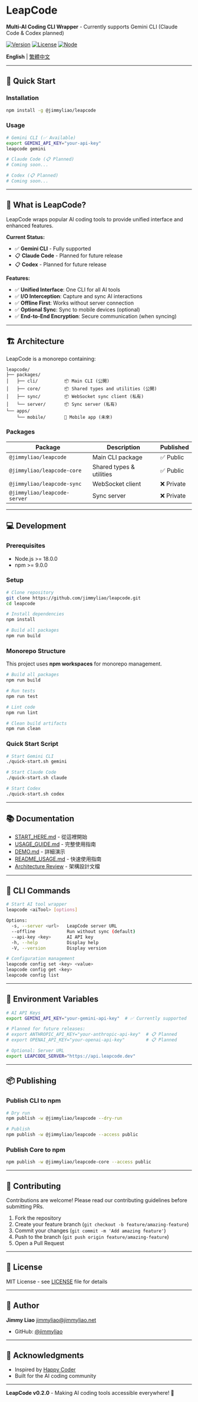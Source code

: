 # LeapCode

**Multi-AI Coding CLI Wrapper** - Currently supports Gemini CLI (Claude Code & Codex planned)

[![Version](https://img.shields.io/badge/version-0.2.0-blue.svg)](https://github.com/jimmyliao/leapcode)
[![License](https://img.shields.io/badge/license-MIT-green.svg)](LICENSE)
[![Node](https://img.shields.io/badge/node-%3E%3D18.0.0-brightgreen.svg)](https://nodejs.org)

**English** | [繁體中文](README.zh-TW.md)

---

## 🚀 Quick Start

### Installation

```bash
npm install -g @jimmyliao/leapcode
```

### Usage

```bash
# Gemini CLI (✅ Available)
export GEMINI_API_KEY="your-api-key"
leapcode gemini

# Claude Code (📋 Planned)
# Coming soon...

# Codex (📋 Planned)
# Coming soon...
```

---

## 📖 What is LeapCode?

LeapCode wraps popular AI coding tools to provide unified interface and enhanced features.

**Current Status:**
- ✅ **Gemini CLI** - Fully supported
- 📋 **Claude Code** - Planned for future release
- 📋 **Codex** - Planned for future release

**Features:**

- ✅ **Unified Interface**: One CLI for all AI tools
- ✅ **I/O Interception**: Capture and sync AI interactions
- ✅ **Offline First**: Works without server connection
- ✅ **Optional Sync**: Sync to mobile devices (optional)
- ✅ **End-to-End Encryption**: Secure communication (when syncing)

---

## 🏗️ Architecture

LeapCode is a monorepo containing:

```
leapcode/
├── packages/
│   ├── cli/          📦 Main CLI (公開)
│   ├── core/         📦 Shared types and utilities (公開)
│   ├── sync/         📦 WebSocket sync client (私有)
│   └── server/       📦 Sync server (私有)
└── apps/
    └── mobile/       📱 Mobile app (未來)
```

### Packages

| Package | Description | Published |
|---------|-------------|-----------|
| `@jimmyliao/leapcode` | Main CLI package | ✅ Public |
| `@jimmyliao/leapcode-core` | Shared types & utilities | ✅ Public |
| `@jimmyliao/leapcode-sync` | WebSocket client | ❌ Private |
| `@jimmyliao/leapcode-server` | Sync server | ❌ Private |

---

## 💻 Development

### Prerequisites

- Node.js >= 18.0.0
- npm >= 9.0.0

### Setup

```bash
# Clone repository
git clone https://github.com/jimmyliao/leapcode.git
cd leapcode

# Install dependencies
npm install

# Build all packages
npm run build
```

### Monorepo Structure

This project uses **npm workspaces** for monorepo management.

```bash
# Build all packages
npm run build

# Run tests
npm run test

# Lint code
npm run lint

# Clean build artifacts
npm run clean
```

### Quick Start Script

```bash
# Start Gemini CLI
./quick-start.sh gemini

# Start Claude Code
./quick-start.sh claude

# Start Codex
./quick-start.sh codex
```

---

## 📚 Documentation

- [START_HERE.md](START_HERE.md) - 從這裡開始
- [USAGE_GUIDE.md](USAGE_GUIDE.md) - 完整使用指南
- [DEMO.md](DEMO.md) - 詳細演示
- [README_USAGE.md](README_USAGE.md) - 快速使用指南
- [Architecture Review](.agents/collaboration/architecture-review.md) - 架構設計文檔

---

## 🔧 CLI Commands

```bash
# Start AI tool wrapper
leapcode <aiTool> [options]

Options:
  -s, --server <url>   LeapCode server URL
  --offline            Run without sync (default)
  --api-key <key>      AI API key
  -h, --help           Display help
  -V, --version        Display version

# Configuration management
leapcode config set <key> <value>
leapcode config get <key>
leapcode config list
```

---

## 🔐 Environment Variables

```bash
# AI API Keys
export GEMINI_API_KEY="your-gemini-api-key"  # ✅ Currently supported

# Planned for future releases:
# export ANTHROPIC_API_KEY="your-anthropic-api-key"  # 📋 Planned
# export OPENAI_API_KEY="your-openai-api-key"        # 📋 Planned

# Optional: Server URL
export LEAPCODE_SERVER="https://api.leapcode.dev"
```

---

## 📦 Publishing

### Publish CLI to npm

```bash
# Dry run
npm publish -w @jimmyliao/leapcode --dry-run

# Publish
npm publish -w @jimmyliao/leapcode --access public
```

### Publish Core to npm

```bash
npm publish -w @jimmyliao/leapcode-core --access public
```

---

## 🤝 Contributing

Contributions are welcome! Please read our contributing guidelines before submitting PRs.

1. Fork the repository
2. Create your feature branch (`git checkout -b feature/amazing-feature`)
3. Commit your changes (`git commit -m 'Add amazing feature'`)
4. Push to the branch (`git push origin feature/amazing-feature`)
5. Open a Pull Request

---

## 📄 License

MIT License - see [LICENSE](LICENSE) file for details

---

## 👤 Author

**Jimmy Liao** <jimmyliao@jimmyliao.net>

- GitHub: [@jimmyliao](https://github.com/jimmyliao)

---

## 🙏 Acknowledgments

- Inspired by [Happy Coder](https://github.com/slopus/happy)
- Built for the AI coding community

---

**LeapCode v0.2.0** - Making AI coding tools accessible everywhere! 🚀
